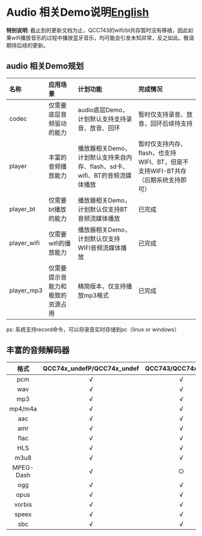 # Audio 相关Demo说明[English](README.md)

**特别说明**: 截止到的更新文档为止，QCC743的wifi/bt共存暂时没有移植，因此如果wifi播放音乐的过程中播放蓝牙音乐，均可能会引发未知异常，反之如此。敬请期待后续的更新。

## audio 相关Demo规划

| 名称         |    应用场景   |计划功能        | 完成情况 |
|:------------|:-------------|:------------|:---------|
| codec       | 仅需要底层音频驱动的能力 | audio底层Demo，计划默认支持支持录音、放音、回环 | 暂时仅支持录音、放音，回环后续待支持     |
| player      | 丰富的音频播放能力 | 播放器相关Demo，计划默认支持来自内存、flash、sd卡、wifi、BT的音频流媒体播放 | 暂时仅支持内存、flash，也支持WIFI、BT，但是不支持WIFI-BT共存（后期系统支持即可）    |
| player_bt   | 仅需要bt播放的能力 | 播放器相关Demo，计划默认仅支持BT音频流媒体播放 | 已完成     |
| player_wifi | 仅需要wifi的播放能力 | 播放器相关Demo，计划默认仅支持WIFI音频流媒体播放 | 已完成                       |
| player_mp3  | 仅需要提示音能力和极致的资源占用 | 精简版本，仅支持播放mp3格式 | 已完成                    |

ps: 系统支持record命令，可以将录音实时存储到pc（linux or windows）
## 丰富的音频解码器

|  格式      |  QCC74x_undefP/QCC74x_undef  | QCC743/QCC74x_undef |
|:------------:|:--------------:|:-----------:|
|  pcm         |      √         |      √      |
|  wav         |      √         |      √      |
|  mp3         |      √         |      √      |
|  mp4/m4a     |      √         |      √      |
|  aac         |      √         |      √      |
|  amr         |      √         |      √      |
|  flac        |      √         |      √      |
|  HLS         |      √         |      √      |
|  m3u8        |      √         |      √      |
|  MPEG-Dash   |      √         |      ○      |
|  ogg         |      √         |      √      |
|  opus        |      √         |      √      |
|  vorbis      |      √         |      √      |
|  speex       |      √         |      √      |
|  sbc         |      √         |      √      |
